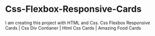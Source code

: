 # Css-Flexbox-Responsive-Cards
I am creating this project with HTML and Css. Css Flexbox Responsive Cards | Css Div Contianer | Html Css Cards | Amazing Food Cards
